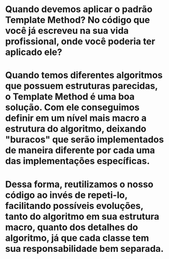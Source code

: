 # Quando devemos aplicar o padrão Template Method? No código que você já escreveu na sua vida profissional, onde você poderia ter aplicado ele?
# Quando temos diferentes algoritmos que possuem estruturas parecidas, o Template Method é uma boa solução. Com ele conseguimos definir em um nível mais macro a  estrutura do algoritmo, deixando "buracos" que serão implementados de maneira diferente por cada uma das implementações específicas.
# Dessa forma, reutilizamos o nosso código ao invés de repeti-lo, facilitando possíveis evoluções, tanto do algoritmo em sua estrutura macro, quanto dos detalhes do algoritmo, já que cada classe tem sua responsabilidade bem separada.